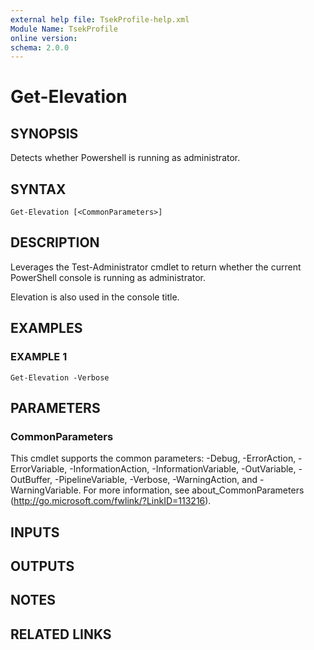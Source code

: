 ```yaml
---
external help file: TsekProfile-help.xml
Module Name: TsekProfile
online version:
schema: 2.0.0
---
```


# Get-Elevation

## SYNOPSIS
Detects whether Powershell is running as administrator.

## SYNTAX

```
Get-Elevation [<CommonParameters>]
```

## DESCRIPTION
Leverages the Test-Administrator cmdlet to return whether the current
PowerShell console is running as administrator.

Elevation is also used in the console title.

## EXAMPLES

### EXAMPLE 1
```
Get-Elevation -Verbose
```

## PARAMETERS

### CommonParameters
This cmdlet supports the common parameters: -Debug, -ErrorAction, -ErrorVariable, -InformationAction, -InformationVariable, -OutVariable, -OutBuffer, -PipelineVariable, -Verbose, -WarningAction, and -WarningVariable.
For more information, see about_CommonParameters (http://go.microsoft.com/fwlink/?LinkID=113216).

## INPUTS

## OUTPUTS

## NOTES

## RELATED LINKS
